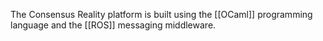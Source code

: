 The Consensus Reality platform is built using the [[OCaml]] programming
language and the [[ROS]] messaging middleware.
